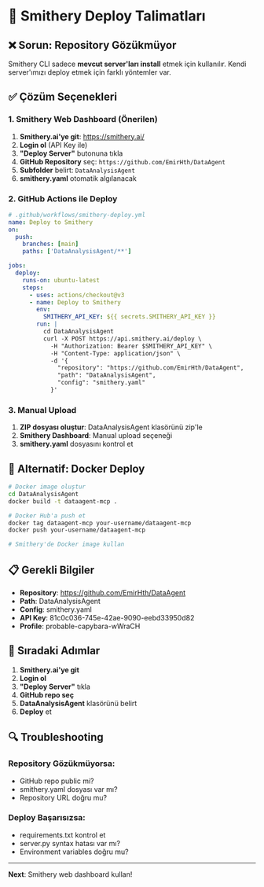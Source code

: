 # 🚀 Smithery Deploy Talimatları

## ❌ Sorun: Repository Gözükmüyor

Smithery CLI sadece **mevcut server'ları install** etmek için kullanılır. Kendi server'ımızı deploy etmek için farklı yöntemler var.

## ✅ Çözüm Seçenekleri

### 1. Smithery Web Dashboard (Önerilen)

1. **Smithery.ai'ye git**: https://smithery.ai/
2. **Login ol** (API Key ile)
3. **"Deploy Server"** butonuna tıkla
4. **GitHub Repository** seç: `https://github.com/EmirHth/DataAgent`
5. **Subfolder** belirt: `DataAnalysisAgent`
6. **smithery.yaml** otomatik algılanacak

### 2. GitHub Actions ile Deploy

```yaml
# .github/workflows/smithery-deploy.yml
name: Deploy to Smithery
on:
  push:
    branches: [main]
    paths: ['DataAnalysisAgent/**']

jobs:
  deploy:
    runs-on: ubuntu-latest
    steps:
      - uses: actions/checkout@v3
      - name: Deploy to Smithery
        env:
          SMITHERY_API_KEY: ${{ secrets.SMITHERY_API_KEY }}
        run: |
          cd DataAnalysisAgent
          curl -X POST https://api.smithery.ai/deploy \
            -H "Authorization: Bearer $SMITHERY_API_KEY" \
            -H "Content-Type: application/json" \
            -d '{
              "repository": "https://github.com/EmirHth/DataAgent",
              "path": "DataAnalysisAgent",
              "config": "smithery.yaml"
            }'
```

### 3. Manual Upload

1. **ZIP dosyası oluştur**: DataAnalysisAgent klasörünü zip'le
2. **Smithery Dashboard**: Manual upload seçeneği
3. **smithery.yaml** dosyasını kontrol et

## 🔧 Alternatif: Docker Deploy

```bash
# Docker image oluştur
cd DataAnalysisAgent
docker build -t dataagent-mcp .

# Docker Hub'a push et
docker tag dataagent-mcp your-username/dataagent-mcp
docker push your-username/dataagent-mcp

# Smithery'de Docker image kullan
```

## 📋 Gerekli Bilgiler

- **Repository**: https://github.com/EmirHth/DataAgent
- **Path**: DataAnalysisAgent
- **Config**: smithery.yaml
- **API Key**: 81c0c036-745e-42ae-9090-eebd33950d82
- **Profile**: probable-capybara-wWraCH

## 🎯 Sıradaki Adımlar

1. **Smithery.ai'ye git**
2. **Login ol**
3. **"Deploy Server"** tıkla
4. **GitHub repo seç**
5. **DataAnalysisAgent** klasörünü belirt
6. **Deploy** et

## 🔍 Troubleshooting

### Repository Gözükmüyorsa:
- GitHub repo public mi?
- smithery.yaml dosyası var mı?
- Repository URL doğru mu?

### Deploy Başarısızsa:
- requirements.txt kontrol et
- server.py syntax hatası var mı?
- Environment variables doğru mu?

---
**Next**: Smithery web dashboard kullan! 